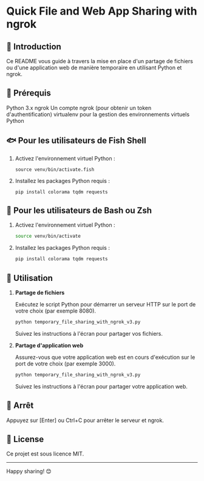
# Quick File and Web App Sharing with ngrok

## 📖 Introduction

Ce README vous guide à travers la mise en place d'un partage de fichiers ou d'une application web de manière temporaire en utilisant Python et ngrok.

## 📝 Prérequis
Python 3.x
ngrok
Un compte ngrok (pour obtenir un token d'authentification)
virtualenv pour la gestion des environnements virtuels Python

## 🐟 Pour les utilisateurs de Fish Shell

1. Activez l'environnement virtuel Python :

    ```fish
    source venv/bin/activate.fish
    ```

2. Installez les packages Python requis :

    ```fish
    pip install colorama tqdm requests
    ```

## 🐚 Pour les utilisateurs de Bash ou Zsh

1. Activez l'environnement virtuel Python :

    ```bash
    source venv/bin/activate
    ```

2. Installez les packages Python requis :

    ```bash
    pip install colorama tqdm requests
    ```

## 🚀 Utilisation

1. **Partage de fichiers**

    Exécutez le script Python pour démarrer un serveur HTTP sur le port de votre choix (par exemple 8080).

    ```bash
    python temporary_file_sharing_with_ngrok_v3.py
    ```

    Suivez les instructions à l'écran pour partager vos fichiers.

2. **Partage d'application web**

    Assurez-vous que votre application web est en cours d'exécution sur le port de votre choix (par exemple 3000).

    ```bash
    python temporary_file_sharing_with_ngrok_v3.py
    ```

    Suivez les instructions à l'écran pour partager votre application web.

## 🛑 Arrêt

Appuyez sur [Enter] ou Ctrl+C pour arrêter le serveur et ngrok.

## 📜 License

Ce projet est sous licence MIT.

---

Happy sharing! 😊

